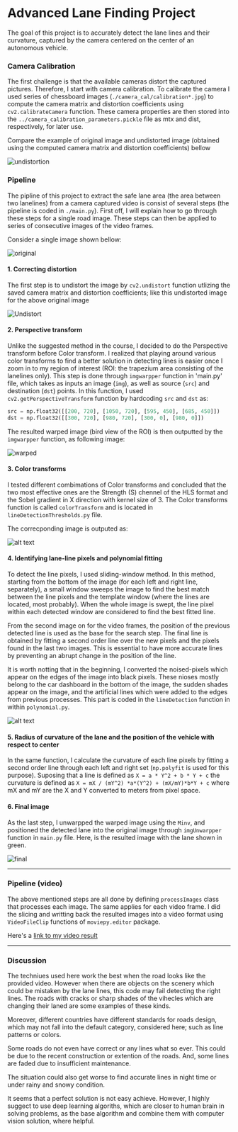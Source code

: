# **Advanced Lane Finding Project**

The goal of this project is to accurately detect the lane lines and their curvature, captured by the camera centered on the center of an autonomous vehicle. 

### Camera Calibration

The first challenge is that the available cameras distort the captured pictures. Therefore, I start with camera calibration. To calibrate the camera I used series of chessboard images (```./camera_cal/calibration*.jpg```) to compute the camera matrix and distortion coefficients using ```cv2.calibrateCamera``` function. These camera properties are then stored into the ```../camera_calibration_parameters.pickle``` file as mtx and dist, respectively, for later use.

Compare the example of original image and undistorted image (obtained using the computed camera matrix and distortion coefficients) bellow

![undistortion](https://github.com/hanieh-hassanzadeh/Advanced-Lane-Finder/blob/master/outputImages/undistortion.jpg)

### Pipeline

The pipline of this project to extract the safe lane area (the area between two lanelines) from a camera captured video is consist of several steps (the pipeline is coded in ```./main.py```). First off, I will explain how to go through these steps for a single road image. These steps can then be applied to series of consecutive images of the video frames.

Consider a single image shown bellow:

![original](https://github.com/hanieh-hassanzadeh/Advanced-Lane-Finder/blob/master/test_images/test2.jpg)
 

#### 1. Correcting distortion
The first step is to undistort the image by ```cv2.undistort``` function utlizing the saved camera matrix and distortion coefficients; like this undistorted image for the above original image

![Undistort](https://github.com/hanieh-hassanzadeh/Advanced-Lane-Finder/blob/master/outputImages/undist_test2.jpg)

#### 2. Perspective transform
Unlike the suggested method in the course, I decided to do the Perspective transform before Color transform. I realized that playing around various color transforms to find a better solution in detecting lines is easier once I zoom in to my region of interest (ROI: the trapezium area consisting of the lanelines only). This step is done through ```imgwarpper``` function in 'main.py' file, which takes as inputs an image (`img`), as well as source (`src`) and destination (`dst`) points. In this function, I used ```cv2.getPerspectiveTransform``` function by hardcoding `src` and `dst` as:

```python
src = np.float32([[200, 720], [1050, 720], [595, 450], [685, 450]])
dst = np.float32([[300, 720], [980, 720], [300, 0], [980, 0]])
```

The resulted warped image (bird view of the ROI) is then outputted by the ```imgwarpper``` function, as following image:

![warped](https://github.com/hanieh-hassanzadeh/Advanced-Lane-Finder/blob/master/outputImages/warp_test2.jpg)


#### 3. Color transforms

I tested different combimations of Color transforms and concluded that the two most effective ones are the Strength (S) chennel of the HLS format and the Sobel gradient in X direction with kernel size of 3. The Color transforms function is called ```colorTransform``` and is located in `lineDetectionThresholds.py` file.

The correcponding image is outputed as:

![alt text](https://github.com/hanieh-hassanzadeh/Advanced-Lane-Finder/blob/master/outputImages/binary_test2.jpg)

#### 4. Identifying lane-line pixels and polynomial fitting

To detect the line pixels, I used sliding-window method. In this method, starting from the bottom of the image (for each left and right line, separately), a small window sweeps the image to find the best match between the line pixels and the template window (where the lines are located, most probably). When the whole image is swept, the line pixel within each detected window are considered to find the best fitted line.

From the second image on for the video frames, the position of the previous detected line is used as the base for the search step. The final line is obtained by fitting a second order line over the new pixels and the pixels found in the last two images. This is essential to have more accurate lines by preventing an abrupt change in the position of the line.

It is worth notting that in the beginning, I converted the noised-pixels which appear on the edges of the image into black pixels. These nioses mostly belong to the car dashboard in the bottom of the image, the sudden shades appear on the image, and the artificial lines which were added to the edges from previous processes. This part is coded in the `lineDetection` function in within ```polynomial.py```.


![alt text](https://github.com/hanieh-hassanzadeh/Advanced-Lane-Finder/blob/master/outputImages/lined_test2.jpg)

#### 5. Radius of curvature of the lane and the position of the vehicle with respect to center

In the same function, I calculate the curvature of each line pixels by fitting a second order line through each left and right set (`np.polyfit` is used for this purpose). Suposing that a line is defined as 
`X = a * Y^2 + b * Y + c` 
the curvature is defined as
`X = mX / (mY^2) *a*(Y^2) + (mX/mY)*b*Y + c`
where mX and mY are the X and Y converted to meters from pixel space.


#### 6. Final image

As the last step, I unwarpped the warped image using the `Minv`, and positioned the detected lane into the original image through ```imgUnwarpper``` function in ```main.py``` file. Here, is the resulted image with the lane shown in green.

![final](https://github.com/hanieh-hassanzadeh/Advanced-Lane-Finder/blob/master/outputImages/annotated_test2.jpg)

---

### Pipeline (video)

The above mentioned steps are all done by defining ```processImages``` class that processes each image. The same applies for each video frame. I did the slicing and writting back the resulted images into a video format using `VideoFileClip` functions of `moviepy.editor` package.

Here's a [link to my video result](https://github.com/hanieh-hassanzadeh/Advanced_Lane_Finder/blob/master/outputVideo/project_video_annotated.mp4)

---

### Discussion

The techniues used here work the best when the road looks like the provided video. However when there are objects on the scenery which could be mistaken by the lane lines, this code may fail detecting the right lines. The roads with cracks or sharp shades of the vihecles which are changing their laned are some examples of these kinds.

Moreover, different countries have different standards for roads design, which may not fall into the default category, considered here; such as line patterns or colors. 

Some roads do not even have correct or any lines what so ever. This could be due to the recent construction or extention of the roads. And, some lines are faded due to insufficient maintenance.

The situation could also get worse to find accurate lines in night time or under rainy and snowy condition.

It seems that a perfect solution is not easy achieve. However, I highly suggect to use deep learning algoriths, which are closer to human brain in solving problems, as the base algorithm and combine them with computer vision solution, where helpful. 
